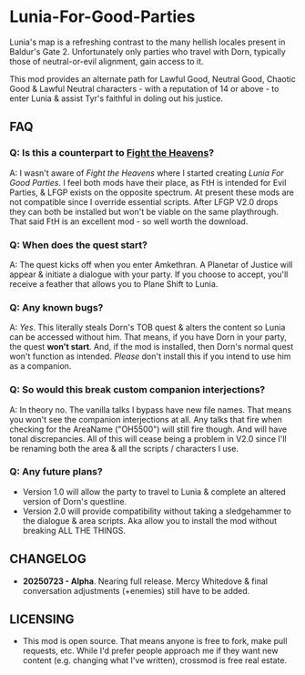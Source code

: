 # Lunia-For-Good-Parties
Lunia's map is a refreshing contrast to the many hellish locales present in Baldur's Gate 2. Unfortunately only parties who travel with Dorn, typically those of neutral-or-evil alignment, gain access to it. 

This mod provides an alternate path for Lawful Good, Neutral Good, Chaotic Good & Lawful Neutral characters - with a reputation of 14 or above - to enter Lunia & assist Tyr's faithful in doling out his justice. 

## FAQ

### Q: Is this a counterpart to [Fight the Heavens](https://www.morpheus-mart.com/fight-the-heavens)?

A: I wasn't aware of *Fight the Heavens* where I started creating *Lunia For Good Parties*. I feel both mods have their place, as FtH is intended for Evil Parties, & LFGP exists on the opposite spectrum. At present these mods are not compatible since I override essential scripts. After LFGP V2.0 drops they can both be installed but won't be viable on the same playthrough. That said FtH is an excellent mod - so well worth the download. 

### Q: When does the quest start? 

A: The quest kicks off when you enter Amkethran. A Planetar of Justice will appear & initiate a dialogue with your party. If you choose to accept, you'll receive a feather that allows you to Plane Shift to Lunia.

### Q: Any known bugs?

A: *Yes*. This literally steals Dorn's TOB quest & alters the content so Lunia can be accessed without him. That means, if you have Dorn in your party, the quest **won't start**. And, if the mod is installed, then Dorn's normal quest won't function as intended. *Please* don't install this if you intend to use him as a companion.

### Q: So would this break custom companion interjections?

A: In theory no. The vanilla talks I bypass have new file names. That means you won't see the companion interjections at all. Any talks that fire when checking for the AreaName ("OH5500") will still fire though. And will have tonal discrepancies. All of this will cease being a problem in V2.0 since I'll be renaming both the area & all the scripts / characters I use. 

### Q: Any future plans?

* Version 1.0 will allow the party to travel to Lunia & complete an altered version of Dorn's questline. 
* Version 2.0 will provide compatibility without taking a sledgehammer to the dialogue & area scripts. Aka allow you to install the mod without breaking ALL THE THINGS.

## CHANGELOG

* **20250723 - Alpha**. Nearing full release. Mercy Whitedove & final conversation adjustments (+enemies) still have to be added.

## LICENSING
* This mod is open source. That means anyone is free to fork, make pull requests, etc. While I'd prefer people approach me if they want new content (e.g. changing what I've written), crossmod is free real estate. 
